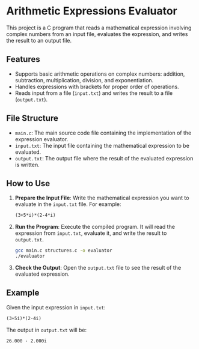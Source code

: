 # Arithmetic Expressions Evaluator

This project is a C program that reads a mathematical expression involving complex numbers from an input file, evaluates the expression, and writes the result to an output file.

## Features

- Supports basic arithmetic operations on complex numbers: addition, subtraction, multiplication, division, and exponentiation.
- Handles expressions with brackets for proper order of operations.
- Reads input from a file (`input.txt`) and writes the result to a file (`output.txt`).

## File Structure

- `main.c`: The main source code file containing the implementation of the expression evaluator.
- `input.txt`: The input file containing the mathematical expression to be evaluated.
- `output.txt`: The output file where the result of the evaluated expression is written.

## How to Use

1. **Prepare the Input File**: Write the mathematical expression you want to evaluate in the `input.txt` file. For example:
    ```txt
    (3+5*i)*(2-4*i)
    ```

2. **Run the Program**: Execute the compiled program. It will read the expression from `input.txt`, evaluate it, and write the result to `output.txt`.
    ```sh
    gcc main.c structures.c -o evaluator
    ./evaluator
    ```

3. **Check the Output**: Open the `output.txt` file to see the result of the evaluated expression.

## Example

Given the input expression in `input.txt`:
```txt
(3+5i)*(2-4i)
```

The output in `output.txt` will be:
```txt
26.000 - 2.000i
```
